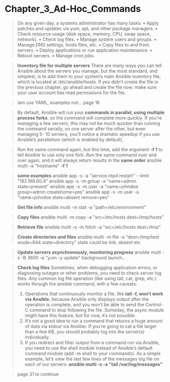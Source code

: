 # Chapter_3_Ad-Hoc_Commands

>On any given day, a systems administrator has many tasks:
• Apply patches and updates via yum, apt, and other package managers.
• Check resource usage (disk space, memory, CPU, swap space, network).
• Check log files.
• Manage system users and groups.
• Manage DNS settings, hosts files, etc.
• Copy files to and from servers.
• Deploy applications or run application maintenance.
• Reboot servers.
• Manage cron jobs.

>__Inventory file for multiple servers__
There are many ways you can tell Ansible about the servers you manage, but the most standard,
and simplest, is to add them to your system’s main Ansible inventory file, which is located at
/etc/ansible/hosts. If you didn’t create the file in the previous chapter, go ahead and create the
file now; make sure your user account has read permissions for the file.

>Iam use YAML, examples not... page 16

>By default, Ansible will run your __commands in parallel, using multiple process forks__, so the
command will complete more quickly. If you’re managing a few servers, this may not be much
quicker than running the command serially, on one server after the other, but even managing 5-
10 servers, you’ll notice a dramatic speedup if you use Ansible’s parallelism (which is enabled by
default).

>Run the same command again, but this time, add the argument __-f 1__ to tell Ansible to use only one fork. Run the same command over and over again, and it will always return results in the __same order__
>ansible multi -a "hostname" __-f 1__

>__some examples__
ansible app -s -a "service ntpd restart" --limit "192.168.60.4"
ansible app -s -m group -a "name=admin state=present"
ansible app -s -m user -a "name=johndoe group=admin createhome=yes"
ansible app -s -m user -a "name=johndoe state=absent remove=yes"

>__Get file info__
ansible multi -m stat -a "path=/etc/environment"

>__Copy files__
ansible multi -m copy -a "src=/etc/hosts dest=/tmp/hosts"

>__Retrieve file__
ansible multi -s -m fetch -a "src=/etc/hosts dest=/tmp"

>__Create directories and files__
ansible multi -m file -a "dest=/tmp/test mode=644 state=directory"
state could be link, absent etc

>__Update servers asynchronously, monitoring progress__
ansible multi -s -B 3600 -a "yum -y update"
background launch...

>__Check log files__
Sometimes, when debugging application errors, or diagnosing outages or other problems, you need
to check server log files. Any common log file operation (like using tail, cat, grep, etc.) works
through the ansible command, with a few caveats:
>1. Operations that continuously monitor a file, like __tail -f, won’t work via Ansible__, because
Ansible only displays output after the operation is complete, and you won’t be able to send
the Control-C command to stop following the file. Someday, the async module might have
this feature, but for now, it’s not possible.
>2. It’s not a good idea to run a command that returns a huge amount of data via stdout via
Ansible. If you’re going to cat a file larger than a few KB, you should probably log into the
server(s) individually.
>3. If you redirect and filter output from a command run via Ansible, you need to use the shell
module instead of Ansible’s default command module (add -m shell to your commands).
As a simple example, let’s view the last few lines of the messages log file on each of our servers:
__ansible multi -s -a "tail /var/log/messages"__

>page 31 to continue
